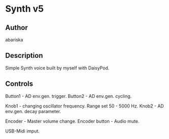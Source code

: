 # Synth v5

## Author

abariska


## Description
Simple Synth voice built by myself with DaisyPod.


## Controls
Button1 - AD env.gen. trigger.
Button2 - AD env.gen. cycling.

Knob1 - changing oscillator frequency. Range set 50 - 5000 Hz.
Knob2 - AD env.gen. decay parameter.

Encoder - Master volume change.
Encoder button - Audio mute.

USB-Midi imput.





